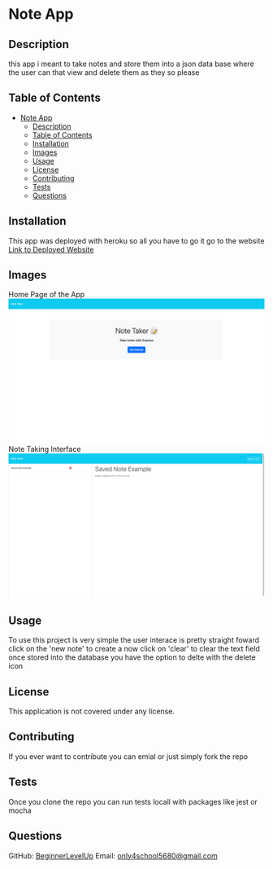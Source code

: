 
# Note App

## Description
this app i meant to take notes and store them into a json data base where the user can that view and delete them as they so please

## Table of Contents
- [Note App](#note-app)
  - [Description](#description)
  - [Table of Contents](#table-of-contents)
  - [Installation](#installation)
  - [Images](#images)
  - [Usage](#usage)
  - [License](#license)
  - [Contributing](#contributing)
  - [Tests](#tests)
  - [Questions](#questions)

## Installation
This app was deployed with heroku so all you have to go it go to the website
[Link to Deployed Website](https://note-app-damionmorgan-249191642be0.herokuapp.com/)

## Images
Home Page of the App 
![Home Page of the App ](App%20Images/homepage.png)
Note Taking Interface
![Note Taking Interface ](App%20Images/noteTaking.png)
## Usage
To use this project is very simple the user interace is pretty straight foward click on the 'new note' to create a now click on 'clear' to clear the text field once stored into the database you have the option to delte with the delete icon

## License
This application is not covered under any license.

## Contributing
If you ever want to contribute you can emial or just simply fork the repo

## Tests
Once you clone the repo you can run tests locall with packages like jest or mocha

## Questions
GitHub: [BeginnerLevelUp](https://github.com/BeginnerLevelUp)
Email: only4school5680@gmail.com
